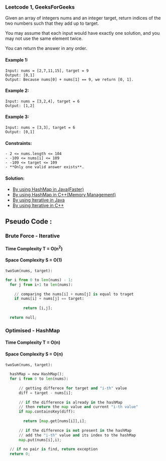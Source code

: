 ### Leetcode 1, GeeksForGeeks

Given an array of integers nums and an integer target, return indices of the two numbers such that they add up to target.

You may assume that each input would have exactly one solution, and you may not use the same element twice.

You can return the answer in any order.


#### Example 1:

```
Input: nums = [2,7,11,15], target = 9
Output: [0,1]
Output: Because nums[0] + nums[1] == 9, we return [0, 1].
```

#### Example 2:

```
Input: nums = [3,2,4], target = 6
Output: [1,2]
```

#### Example 3:

```
Input: nums = [3,3], target = 6
Output: [0,1]
``` 

#### Constraints:

```
- 2 <= nums.length <= 104
- -109 <= nums[i] <= 109
- -109 <= target <= 109
- **Only one valid answer exists**.
```

#### Solution:

- [By using HashMap in Java(Faster)](https://github.com/Ajay2521/Competitive-Programming/blob/main/Array/Two%20Sum/Two%20Sum%20using%20HashMap.java)
- [By using HashMap in C++(Memory Management)](https://github.com/Ajay2521/Competitive-Programming/blob/main/Array/Two%20Sum/Two%20Sum%20using%20HashMap.cpp)
- [By using Iterative in Java](https://github.com/Ajay2521/Competitive-Programming/blob/main/Array/Two%20Sum/Two%20Sum%20using%20Iterative.java)
- [By using Iterative in C++](https://github.com/Ajay2521/Competitive-Programming/blob/main/Array/Two%20Sum/Two%20Sum%20using%20Iterative.cpp)

## Pseudo Code : 
### Brute Force - Iterative
#### Time Complexity T = O(n<sup>2</sup>)
#### Space Complexity S = O(1)

```python
twoSum(nums, target):

for i from 0 to len(nums) - 1:
  for j from i+1 to len(nums):
    
    // comparing the nums[i] + nums[j] is equal to traget
    if nums[i] + nums[j] == target:
        
        return [i,j];
  
  return null;
```
  
### Optimised - HashMap
#### Time Complexity T = O(n)
#### Space Complexity S = O(n)

```python
twoSum(nums, target):
  
  hashMap = new HashMap();
  for i from 0 to len(nums):
      
      // getting differece for target and "i-th" value
      diff = target - nums[i];
      
      // if the difference is already in the hashMap 
      // then return the map value and current "i-th value" 
      if map.containsKey(diff):
        
        return [map.get[nums[i]],i];
      
      // if the difference is not present in the hashMap
      // add the "i-th" value and its index to the hashMap
      map.put(nums[i],i);
      
  // if no pair is find, return exception
  return 0;
  
```

  
  
